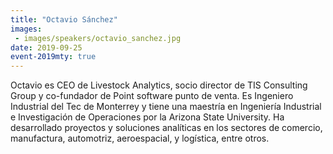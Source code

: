 ```yaml
---
title: "Octavio Sánchez"
images:
 - images/speakers/octavio_sanchez.jpg
date: 2019-09-25
event-2019mty: true
---
```


Octavio es CEO de Livestock Analytics, socio director de TIS Consulting Group y co-fundador de Point software punto de venta. Es Ingeniero Industrial del Tec de Monterrey y tiene una maestría en Ingeniería Industrial e Investigación de Operaciones por la Arizona State University. Ha desarrollado proyectos y soluciones analíticas en los sectores de comercio, manufactura, automotriz, aeroespacial, y logística, entre otros.
